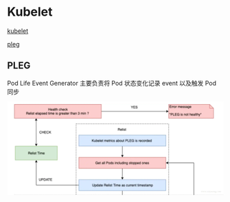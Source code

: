 # Kubelet

[kubelet](https://www.cnblogs.com/heboxiang/p/12180291.html)

[pleg](https://www.jianshu.com/p/a735eee106b3)

## PLEG

Pod Life Event Generator
主要负责将 Pod 状态变化记录 event 以及触发 Pod 同步

<img src="pleg_health_check.webp">

